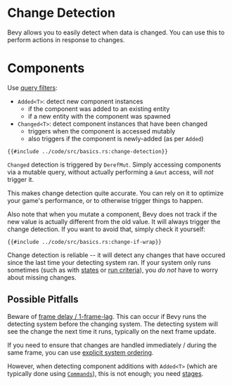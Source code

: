 # Change Detection

Bevy allows you to easily detect when data is changed. You can use this to
perform actions in response to changes.

# Components

Use [query filters](./queries.md#query-filters):
 - `Added<T>`: detect new component instances
   - if the component was added to an existing entity
   - if a new entity with the component was spawned
 - `Changed<T>`: detect component instances that have been changed
   - triggers when the component is accessed mutably
   - also triggers if the component is newly-added (as per `Added`)

```rust,no_run,noplayground
{{#include ../code/src/basics.rs:change-detection}}
```

`Changed` detection is triggered by `DerefMut`. Simply accessing components via a
mutable query, without actually performing a `&mut` access, will *not* trigger it.

This makes change detection quite accurate. You can rely on it to optimize
your game's performance, or to otherwise trigger things to happen.

Also note that when you mutate a component, Bevy does not track if the new value
is actually different from the old value. It will always trigger the change
detection. If you want to avoid that, simply check it yourself:

```rust,no_run,noplayground
{{#include ../code/src/basics.rs:change-if-wrap}}
```

Change detection is reliable -- it will detect any changes that have occured
since the last time your detecting system ran. If your system only runs
sometimes (such as with [states](./states.md) or [run criteria](./run-criteria.md)),
you *do not* have to worry about missing changes.

## Possible Pitfalls

Beware of [frame delay / 1-frame-lag](../pitfalls/frame-delay.md). This can
occur if Bevy runs the detecting system before the changing system. The
detecting system will see the change the next time it runs, typically on the
next frame update.

If you need to ensure that changes are handled immediately / during the same frame,
you can use [explicit system ordering](./system-order.md).

However, when detecting component additions with `Added<T>` (which are typically
done using [`Commands`](./commands.md)), this is not enough; you need [stages](./stages.md).

